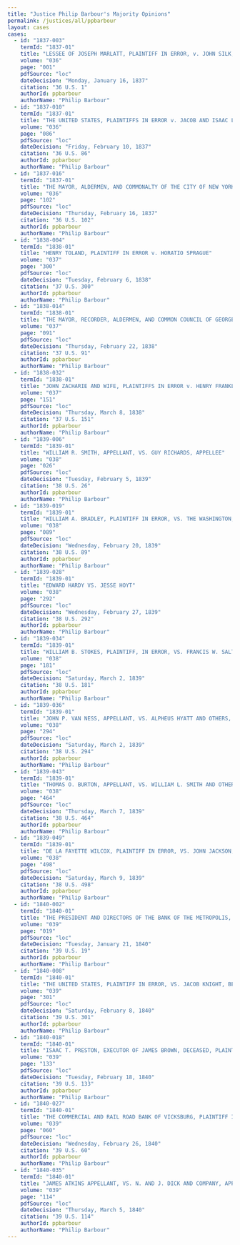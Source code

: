 ```yaml
---
title: "Justice Philip Barbour's Majority Opinions"
permalink: /justices/all/ppbarbour
layout: cases
cases:
  - id: "1837-003"
    termId: "1837-01"
    title: "LESSEE OF JOSEPH MARLATT, PLAINTIFF IN ERROR, v. JOHN SILK, AND JOHN M'DONALD"
    volume: "036"
    page: "001"
    pdfSource: "loc"
    dateDecision: "Monday, January 16, 1837"
    citation: "36 U.S. 1"
    authorId: ppbarbour
    authorName: "Philip Barbour"
  - id: "1837-010"
    termId: "1837-01"
    title: "THE UNITED STATES, PLAINTIFFS IN ERROR v. JACOB AND ISAAC LEFFLER"
    volume: "036"
    page: "086"
    pdfSource: "loc"
    dateDecision: "Friday, February 10, 1837"
    citation: "36 U.S. 86"
    authorId: ppbarbour
    authorName: "Philip Barbour"
  - id: "1837-016"
    termId: "1837-01"
    title: "THE MAYOR, ALDERMEN, AND COMMONALTY OF THE CITY OF NEW YORK, PLAINTIFFS v. GEORGE MILN"
    volume: "036"
    page: "102"
    pdfSource: "loc"
    dateDecision: "Thursday, February 16, 1837"
    citation: "36 U.S. 102"
    authorId: ppbarbour
    authorName: "Philip Barbour"
  - id: "1838-004"
    termId: "1838-01"
    title: "HENRY TOLAND, PLAINTIFF IN ERROR v. HORATIO SPRAGUE"
    volume: "037"
    page: "300"
    pdfSource: "loc"
    dateDecision: "Tuesday, February 6, 1838"
    citation: "37 U.S. 300"
    authorId: ppbarbour
    authorName: "Philip Barbour"
  - id: "1838-014"
    termId: "1838-01"
    title: "THE MAYOR, RECORDER, ALDERMEN, AND COMMON COUNCIL OF GEORGETOWN, APPELLANTS v. THE ALEXANDRIA CANAL COMPANY, AND WILLIAM TURNBULL, APPELLEES"
    volume: "037"
    page: "091"
    pdfSource: "loc"
    dateDecision: "Thursday, February 22, 1838"
    citation: "37 U.S. 91"
    authorId: ppbarbour
    authorName: "Philip Barbour"
  - id: "1838-032"
    termId: "1838-01"
    title: "JOHN ZACHARIE AND WIFE, PLAINTIFFS IN ERROR v. HENRY FRANKLIN AND WIFE"
    volume: "037"
    page: "151"
    pdfSource: "loc"
    dateDecision: "Thursday, March 8, 1838"
    citation: "37 U.S. 151"
    authorId: ppbarbour
    authorName: "Philip Barbour"
  - id: "1839-006"
    termId: "1839-01"
    title: "WILLIAM R. SMITH, APPELLANT, VS. GUY RICHARDS, APPELLEE"
    volume: "038"
    page: "026"
    pdfSource: "loc"
    dateDecision: "Tuesday, February 5, 1839"
    citation: "38 U.S. 26"
    authorId: ppbarbour
    authorName: "Philip Barbour"
  - id: "1839-019"
    termId: "1839-01"
    title: "WILLIAM A. BRADLEY, PLAINTIFF IN ERROR, VS. THE WASHINGTON, ALEXANDRIA, AND GEORGETOWN STEAM PACKET COMPANY, DEFENDANTS IN ERROR"
    volume: "038"
    page: "089"
    pdfSource: "loc"
    dateDecision: "Wednesday, February 20, 1839"
    citation: "38 U.S. 89"
    authorId: ppbarbour
    authorName: "Philip Barbour"
  - id: "1839-028"
    termId: "1839-01"
    title: "EDWARD HARDY VS. JESSE HOYT"
    volume: "038"
    page: "292"
    pdfSource: "loc"
    dateDecision: "Wednesday, February 27, 1839"
    citation: "38 U.S. 292"
    authorId: ppbarbour
    authorName: "Philip Barbour"
  - id: "1839-034"
    termId: "1839-01"
    title: "WILLIAM B. STOKES, PLAINTIFF, IN ERROR, VS. FRANCIS W. SALTONSTALL, DEFENDANT IN ERROR"
    volume: "038"
    page: "181"
    pdfSource: "loc"
    dateDecision: "Saturday, March 2, 1839"
    citation: "38 U.S. 181"
    authorId: ppbarbour
    authorName: "Philip Barbour"
  - id: "1839-036"
    termId: "1839-01"
    title: "JOHN P. VAN NESS, APPELLANT, VS. ALPHEUS HYATT AND OTHERS, APPELLEES"
    volume: "038"
    page: "294"
    pdfSource: "loc"
    dateDecision: "Saturday, March 2, 1839"
    citation: "38 U.S. 294"
    authorId: ppbarbour
    authorName: "Philip Barbour"
  - id: "1839-043"
    termId: "1839-01"
    title: "THOMAS O. BURTON, APPELLANT, VS. WILLIAM L. SMITH AND OTHERS, APPELLEES"
    volume: "038"
    page: "464"
    pdfSource: "loc"
    dateDecision: "Thursday, March 7, 1839"
    citation: "38 U.S. 464"
    authorId: ppbarbour
    authorName: "Philip Barbour"
  - id: "1839-049"
    termId: "1839-01"
    title: "DE LA FAYETTE WILCOX, PLAINTIFF IN ERROR, VS. JOHN JACKSON, ON THE DEMISE OF MURRAY M'CONNEL, DEFENDANT IN ERROR"
    volume: "038"
    page: "498"
    pdfSource: "loc"
    dateDecision: "Saturday, March 9, 1839"
    citation: "38 U.S. 498"
    authorId: ppbarbour
    authorName: "Philip Barbour"
  - id: "1840-002"
    termId: "1840-01"
    title: "THE PRESIDENT AND DIRECTORS OF THE BANK OF THE METROPOLIS, PLAINTIFF IN ERROR, VS. ERASTUS GUTTSCHLICK, DEFENDANT IN ERROR"
    volume: "039"
    page: "019"
    pdfSource: "loc"
    dateDecision: "Tuesday, January 21, 1840"
    citation: "39 U.S. 19"
    authorId: ppbarbour
    authorName: "Philip Barbour"
  - id: "1840-008"
    termId: "1840-01"
    title: "THE UNITED STATES, PLAINTIFF IN ERROR, VS. JACOB KNIGHT, BENJAMIN KNIGHT, ISAAC KNIGHT, AND EDWARD KNIGHT, DEFENDANTS IN ERROR"
    volume: "039"
    page: "301"
    pdfSource: "loc"
    dateDecision: "Saturday, February 8, 1840"
    citation: "39 U.S. 301"
    authorId: ppbarbour
    authorName: "Philip Barbour"
  - id: "1840-018"
    termId: "1840-01"
    title: "ISAAC T. PRESTON, EXECUTOR OF JAMES BROWN, DECEASED, PLAINTIFF IN ERROR, VS. RICHARD R. KEENE, DEFENDANT IN ERROR"
    volume: "039"
    page: "133"
    pdfSource: "loc"
    dateDecision: "Tuesday, February 18, 1840"
    citation: "39 U.S. 133"
    authorId: ppbarbour
    authorName: "Philip Barbour"
  - id: "1840-027"
    termId: "1840-01"
    title: "THE COMMERCIAL AND RAIL ROAD BANK OF VICKSBURG, PLAINTIFF IN ERROR, VS. SLOCOMB, RICHARDS AND COMPANY, DEFENDANTS IN ERROR"
    volume: "039"
    page: "060"
    pdfSource: "loc"
    dateDecision: "Wednesday, February 26, 1840"
    citation: "39 U.S. 60"
    authorId: ppbarbour
    authorName: "Philip Barbour"
  - id: "1840-035"
    termId: "1840-01"
    title: "JAMES ATKINS APPELLANT, VS. N. AND J. DICK AND COMPANY, APPELLEES"
    volume: "039"
    page: "114"
    pdfSource: "loc"
    dateDecision: "Thursday, March 5, 1840"
    citation: "39 U.S. 114"
    authorId: ppbarbour
    authorName: "Philip Barbour"
---
```

